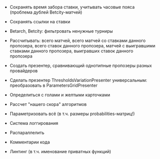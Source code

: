 * Сохранять время забора ставки, учитывать часовые пояса (проблема дублей Betcity-матчей)
* Сохранять ссылки на ставки
* Betarch, Betcity: фильтровать ненужные турниры
* Рассчитывать: всего матчей, всего матчей со ставками данного пропозера, всего ставок данного пропозера, матчей с выигравшими ставками данного пропозера, выигравших ставок данного пропозера
* Создать презентер, сравнивающий однотипные пропозеры разных провайдеров
* Сделать презентер ThresholdsVariationPresenter универсальным: преобразовать в ParametersGridPresenter

* Определиться с голами и желтыми карточками
* Рассчет "нашего скора" алгоритмов
* Параметризовать всё (в т.ч. размеры probabilities-матриц!)
* Система логгирования
* Распараллелить
* Комментарии кода
* Линтинг (в т.ч. именование приватных функций)
